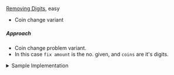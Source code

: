 [Removing Digits](https://cses.fi/problemset/task/1637/), easy

- Coin change variant

##### Approach

- Coin change problem variant.
- In this case `fix amount` is the no. given, and `coins` are it's digits.

<details>
<summary> Sample Implementation </summary>

```cpp
 /* precomputation */
 int MAX = 1e6 + 5;
 vector<int> dp(MAX + 1, (int)1e9);
 dp[0] = 0;

 for (int i = 1; i < MAX; i++) {
     vector<int> tempArr;
     auto tempNum = i;
     while (tempNum) {
         tempArr.push_back(tempNum % 10);
         tempNum /= 10;
     }

     for (const auto &element : tempArr)
       if (i - element >= 0)
         dp[i] = min(dp[i - element] + 1, dp[i]);
 }
 /* precomputation over */

 int n;
 cin >> n;
 cout << dp[n] << '\n';

```

</details>
